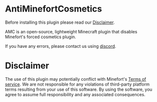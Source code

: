 # AntiMinefortCosmetics
Before installing this plugin please read our <a href="https://github.com/TuinboonDev/AntiMinefortCosmetics/tree/main#disclaimer">Disclaimer</a>.

AMC is an open-source, lightweight Minecraft plugin that disables Minefort's forced cosmetics plugin.

If you have any errors, please contact us using <a href="https://discord.com/users/584748051814547487">discord</a>.

# Disclaimer

The use of this plugin may potentially conflict with Minefort's <a href="https://minefort.com/terms-of-service">Terms of service</a>. We are not responsible for any violations of third-party platform terms resulting from your use of this software. By using the software, you agree to assume full responsibility and any associated consequences.
